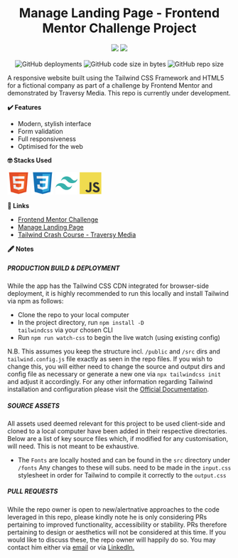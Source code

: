 <div align="center">

<h1>Manage Landing Page - Frontend Mentor Challenge Project</h1>

![](https://api.checklyhq.com/v1/badges/checks/e5efa42b-1b7b-4cac-b6b9-3c0226dbd0c1?style=for-the-badge&theme=dark) ![](https://api.checklyhq.com/v1/badges/checks/e5efa42b-1b7b-4cac-b6b9-3c0226dbd0c1?style=for-the-badge&theme=dark&responseTime=true)<br><br>![GitHub deployments](https://img.shields.io/github/deployments/asbhogal/Tailwind-CSS-Website/production?label=DEPLOYMENT%20STATE&style=for-the-badge&labelColor=000) ![GitHub code size in bytes](https://img.shields.io/github/languages/code-size/asbhogal/Tailwind-CSS-Website?style=for-the-badge&labelColor=000) ![GitHub repo size](https://img.shields.io/github/repo-size/asbhogal/Tailwind-CSS-Website?color=blueviolet&style=for-the-badge&labelColor=000)

</div>

A responsive website built using the Tailwind CSS Framework and HTML5 for a fictional company as part of a challenge by Frontend Mentor and demonstrated by Traversy Media. This repo is currently under development.

<strong>:heavy_check_mark: Features</strong><br>
  - Modern, stylish interface
  - Form validation
  - Full responsiveness
  - Optimised for the web

<strong>:nerd_face: Stacks Used</strong><br>
<br>
<a target="_blank" rel="noopener noreferrer" href="https://github.com/devicons/devicon/blob/master/icons/html5/html5-original.svg"><img src="https://github.com/devicons/devicon/raw/master/icons/html5/html5-original.svg" alt="html5" width="50" height="50" style="max-width:100%;"></a>
<a target="_blank" rel="noopener noreferrer" href="https://github.com/devicons/devicon/blob/master/icons/css3/css3-original.svg"><img src="https://github.com/devicons/devicon/raw/master/icons/css3/css3-original.svg" alt="css3" width="50" height="50" style="max-width:100%;"></a>
<a target="_blank" rel="noopener noreferrer" href="https://github.com/devicons/devicon/blob/master/icons/tailwindcss/tailwindcss-plain.svg"><img src="https://github.com/devicons/devicon/blob/master/icons/tailwindcss/tailwindcss-plain.svg" alt="tailwindcss" width="50" height="50" style="max-width:100%;"></a>
<a target="_blank" rel="noopener noreferrer" href="https://github.com/devicons/devicon/blob/master/icons/javascript/javascript-original.svg"><img src="https://github.com/devicons/devicon/raw/master/icons/javascript/javascript-original.svg" alt="JavaScript" width="50" height="50" style="max-width:100%;"></a>

<strong>:link: Links</strong>
<br>
 - <a target="_blank" rel="noopener noreferrer" href="https://www.frontendmentor.io/challenges/manage-landing-page-SLXqC6P5">Frontend Mentor Challenge</a>
 - <a target="_blank" rel="noopener noreferrer" href="https://tailwind-css-website-rho.vercel.app/">Manage Landing Page</a>
 - <a target="_blank" rel="noopener noreferrer" href="https://www.youtube.com/watch?v=dFgzHOX84xQ">Tailwind Crash Course - Traversy Media</a>

 <strong>:fountain_pen: Notes</strong>

 ##### PRODUCTION BUILD & DEPLOYMENT #####

 While the app has the Tailwind CSS CDN integrated for browser-side deployment, it is highly recommended to run this locally and install Tailwind via npm as follows:
  - Clone the repo to your local computer
  - In the project directory, run <code>npm install -D tailwindcss</code> via your chosen CLI
  - Run <code>npm run watch-css</code> to begin the live watch (using existing config)

  N.B. This assumes you keep the structure incl. <code>/public</code> and <code>/src</code> dirs and <code>tailwind.config.js</code> file exactly as seen in the repo files. If you wish to change this, you will either need to change the source and output dirs and config file as necessary or generate a new one via <code>npx tailwindcss init</code> and adjust it accordingly. For any other information regarding Tailwind installation and configuration please visit the <a target="_blank" rel="noopener noreferrer" href="https://tailwindcss.com/docs/installation">Official Documentation</a>.

 ##### SOURCE ASSETS #####

 All assets used deemed relevant for this project to be used client-side and cloned to a local computer have been added in their respective directories. Below are a list of key source files which, if modified for any customisation, will need. This is not meant to be exhaustive.

  - The <code>Fonts</code> are locally hosted and can be found in the <code>src</code> directory under <code>/fonts</code> Any changes to these will subs. need to be made in the <code>input.css</code> stylesheet in order for Tailwind to compile it correctly to the <code>output.css</code>

##### PULL REQUESTS #####

While the repo owner is open to new/alertnative approaches to the code leveraged in this repo, please kindly note he is only considering PRs pertaining to improved functionality, accessibility or stability. PRs therefore pertaining to design or aesthetics will not be considered at this time. If you would like to discuss these, the repo owner will happily do so. You may contact him either via <a href="mailto:amansinghbhogal1@gmail.com">email</a> or via <a href="www.linkedin.com/in/amansinghbhogal">LinkedIn.</a>